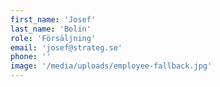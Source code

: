 ```yaml
---
first_name: 'Josef'
last_name: 'Bolin'
role: 'Försäljning'
email: 'josef@strateg.se'
phone: ''
image: '/media/uploads/employee-fallback.jpg'
---
```

